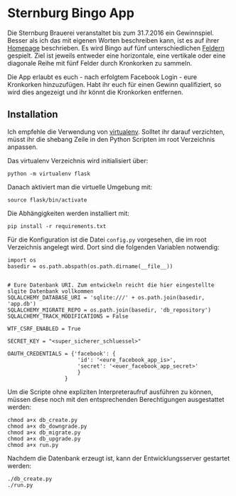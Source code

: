 # Sternburg Bingo App
Die Sternburg Brauerei veranstaltet bis zum 31.7.2016 ein Gewinnspiel. 
Besser als ich das mit eigenen Worten beschreiben kann, ist es auf ihrer [Homepage](http://www.sternburg-bier.de/sternburg-bier/bingo/) beschrieben.
Es wird Bingo auf fünf unterschiedlichen [Feldern](http://www.sternburg-bier.de/sternburg9x/export/shared/dokumente/Teilnahmekarte-Bierbingo.pdf) gespielt.
Ziel ist jeweils entweder eine horizontale, eine vertikale oder eine diagonale Reihe mit fünf Felder durch Kronkorken zu sammeln.

Die App erlaubt es euch - nach erfolgtem Facebook Login - eure Kronkorken hinzuzufügen. 
Habt ihr euch für einen Gewinn qualifiziert, so wird dies angezeigt und ihr könnt die Kronkorken entfernen.

## Installation
Ich empfehle die Verwendung von [virtualenv](https://virtualenv.pypa.io/en/latest/). 
Solltet ihr darauf verzichten, müsst ihr die shebang Zeile in den Python Scripten im root Verzeichnis anpassen.

Das virtualenv Verzeichnis wird initialisiert über:

    python -m virtualenv flask
  
Danach aktiviert man die virtuelle Umgebung mit:
  
    source flask/bin/activate
  
Die Abhängigkeiten werden installiert mit:
  
    pip install -r requirements.txt

Für die Konfiguration ist die Datei `config.py` vorgesehen, die im root Verzeichnis angelegt wird. Dort sind die folgenden Variablen notwendig:

    import os
    basedir = os.path.abspath(os.path.dirname(__file__))


    # Eure Datenbank URI. Zum entwickeln reicht die hier eingestellte slqite Datenbank vollkommen
    SQLALCHEMY_DATABASE_URI = 'sqlite:///' + os.path.join(basedir, 'app.db')
    SQLALCHEMY_MIGRATE_REPO = os.path.join(basedir, 'db_repository')
    SQLALCHEMY_TRACK_MODIFICATIONS = False

    WTF_CSRF_ENABLED = True

    SECRET_KEY = "<super_sicherer_schluessel>"

    OAUTH_CREDENTIALS = {'facebook': {
                          'id': '<eure_facebook_app_is>',
                          'secret': '<euer_facebook_app_secret>'
                          }
                      }

Um die Scripte ohne expliziten Interpreteraufruf ausführen zu können, müssen diese noch mit den entsprechenden Berechtigungen ausgestattet werden:

    chmod a+x db_create.py
    chmod a+x db_downgrade.py
    chmod a+x db_migrate.py
    chmod a+x db_upgrade.py
    chmod a+x run.py

 Nachdem die Datenbank erzeugt ist, kann der Entwicklungsserver gestartet werden:

    ./db_create.py
    ./run.py
    
